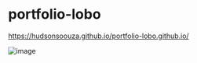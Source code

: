 # portfolio-lobo

https://hudsonsoouza.github.io/portfolio-lobo.github.io/

![image](https://user-images.githubusercontent.com/70814948/171310336-e1624890-14eb-4603-a659-641a08dd7ac6.png)
